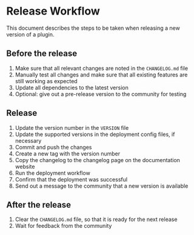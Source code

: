 # Release Workflow

This document describes the steps to be taken when releasing a new version of a plugin.

## Before the release

1. Make sure that all relevant changes are noted in the `CHANGELOG.md` file
2. Manually test all changes and make sure that all existing features are still working as expected
3. Update all dependencies to the latest version
4. Optional: give out a pre-release version to the community for testing

## Release

1. Update the version number in the `VERSION` file
2. Update the supported versions in the deployment config files, if necessary
3. Commit and push the changes
4. Create a new tag with the version number
5. Copy the changelog to the changelog page on the documentation website
6. Run the deployment workflow
7. Confirm that the deployment was successful
8. Send out a message to the community that a new version is available

## After the release

1. Clear the `CHANGELOG.md` file, so that it is ready for the next release
2. Wait for feedback from the community